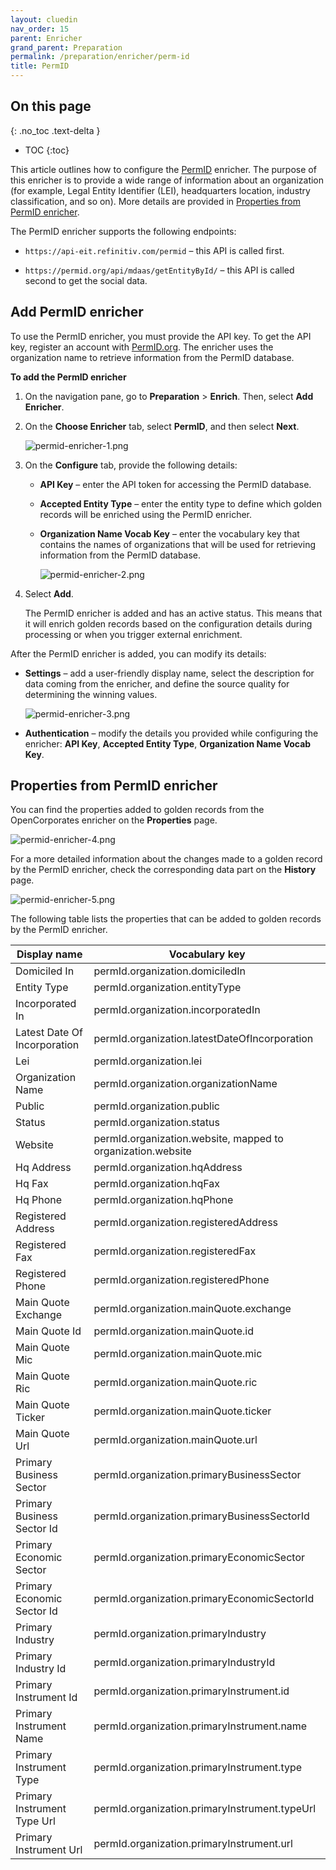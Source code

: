```yaml
---
layout: cluedin
nav_order: 15
parent: Enricher
grand_parent: Preparation
permalink: /preparation/enricher/perm-id
title: PermID
---
```

## On this page
{: .no_toc .text-delta }
- TOC
{:toc}

This article outlines how to configure the [PermID](https://permid.org/) enricher. The purpose of this enricher is to provide a wide range of information about an organization (for example, Legal Entity Identifier (LEI), headquarters location, industry classification, and so on). More details are provided in [Properties from PermID enricher](#properties-from-permid-enricher).

The PermID enricher supports the following endpoints:

- `https://api-eit.refinitiv.com/permid` – this API is called first.

- `https://permid.org/api/mdaas/getEntityById/` – this API is called second to get the social data.

## Add PermID enricher

To use the PermID enricher, you must provide the API key. To get the API key, register an account with [PermID.org](https://permid.org/). The enricher uses the organization name to retrieve information from the PermID database.

**To add the PermID enricher**

1. On the navigation pane, go to **Preparation** > **Enrich**. Then, select **Add Enricher**.

1. On the **Choose Enricher** tab, select **PermID**, and then select **Next**.

    ![permid-enricher-1.png](../../assets/images/preparation/enricher/permid-enricher-1.png)

1. On the **Configure** tab, provide the following details:

    - **API Key** – enter the API token for accessing the PermID database.

    - **Accepted Entity Type** – enter the entity type to define which golden records will be enriched using the PermID enricher.

    - **Organization Name Vocab Key** – enter the vocabulary key that contains the names of organizations that will be used for retrieving information from the PermID database.

        ![permid-enricher-2.png](../../assets/images/preparation/enricher/permid-enricher-2.png)

1. Select **Add**.

    The PermID enricher is added and has an active status. This means that it will enrich golden records based on the configuration details during processing or when you trigger external enrichment.

After the PermID enricher is added, you can modify its details:

- **Settings** – add a user-friendly display name, select the description for data coming from the enricher, and define the source quality for determining the winning values.

    ![permid-enricher-3.png](../../assets/images/preparation/enricher/permid-enricher-3.png)

- **Authentication** – modify the details you provided while configuring the enricher: **API Key**, **Accepted Entity Type**, **Organization Name Vocab Key**.

## Properties from PermID enricher

You can find the properties added to golden records from the OpenCorporates enricher on the **Properties** page.

![permid-enricher-4.png](../../assets/images/preparation/enricher/permid-enricher-4.png)

For a more detailed information about the changes made to a golden record by the PermID enricher, check the corresponding data part on the **History** page.

![permid-enricher-5.png](../../assets/images/preparation/enricher/permid-enricher-5.png)

The following table lists the properties that can be added to golden records by the PermID enricher.

| Display name | Vocabulary key |
|--|--|
| Domiciled In | permId.organization.domiciledIn |
| Entity Type | permId.organization.entityType |
| Incorporated In | permId.organization.incorporatedIn |
| Latest Date Of Incorporation | permId.organization.latestDateOfIncorporation |
| Lei | permId.organization.lei |
| Organization Name | permId.organization.organizationName |
| Public | permId.organization.public |
| Status | permId.organization.status |
| Website | permId.organization.website, mapped to organization.website |
| Hq Address | permId.organization.hqAddress |
| Hq Fax | permId.organization.hqFax |
| Hq Phone | permId.organization.hqPhone |
| Registered Address | permId.organization.registeredAddress |
| Registered Fax | permId.organization.registeredFax |
| Registered Phone | permId.organization.registeredPhone |
| Main Quote Exchange | permId.organization.mainQuote.exchange |
| Main Quote Id | permId.organization.mainQuote.id |
| Main Quote Mic | permId.organization.mainQuote.mic |
| Main Quote Ric | permId.organization.mainQuote.ric |
| Main Quote Ticker | permId.organization.mainQuote.ticker |
| Main Quote Url | permId.organization.mainQuote.url |
| Primary Business Sector | permId.organization.primaryBusinessSector |
| Primary Business Sector Id | permId.organization.primaryBusinessSectorId |
| Primary Economic Sector | permId.organization.primaryEconomicSector |
| Primary Economic Sector Id | permId.organization.primaryEconomicSectorId |
| Primary Industry | permId.organization.primaryIndustry |
| Primary Industry Id | permId.organization.primaryIndustryId |
| Primary Instrument Id | permId.organization.primaryInstrument.id |
| Primary Instrument Name | permId.organization.primaryInstrument.name |
| Primary Instrument Type | permId.organization.primaryInstrument.type |
| Primary Instrument Type Url | permId.organization.primaryInstrument.typeUrl |
| Primary Instrument Url | permId.organization.primaryInstrument.url |